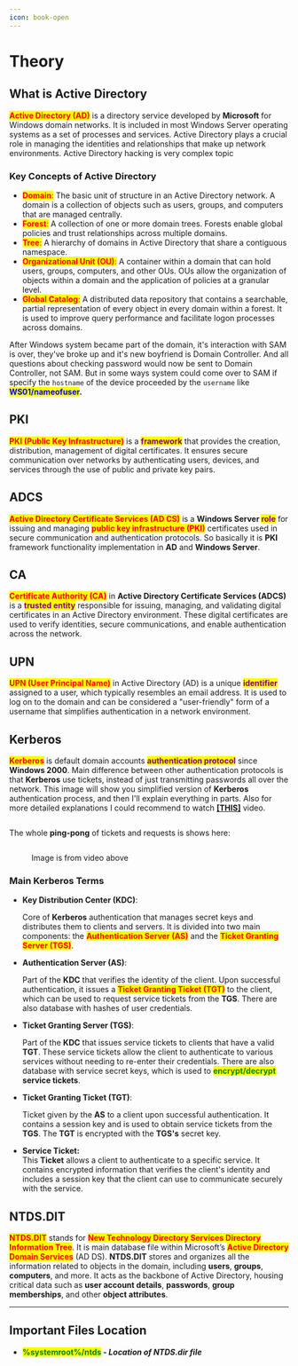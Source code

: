 ```yaml
---
icon: book-open
---
```


# Theory

## What is Active Directory

<mark style="color:red;">**Active Directory (AD)**</mark> is a directory service developed by **Microsoft** for Windows domain networks. It is included in most Windows Server operating systems as a set of processes and services. Active Directory plays a crucial role in managing the identities and relationships that make up network environments. Active Directory hacking is very complex topic

### Key Concepts of Active Directory

* <mark style="color:red;">**Domain**</mark><mark style="color:red;">:</mark> The basic unit of structure in an Active Directory network. A domain is a collection of objects such as users, groups, and computers that are managed centrally.
* <mark style="color:red;">**Forest**</mark><mark style="color:red;">:</mark> A collection of one or more domain trees. Forests enable global policies and trust relationships across multiple domains.
* <mark style="color:red;">**Tree**</mark><mark style="color:red;">:</mark> A hierarchy of domains in Active Directory that share a contiguous namespace.
* <mark style="color:red;">**Organizational Unit (OU)**</mark><mark style="color:red;">:</mark> A container within a domain that can hold users, groups, computers, and other OUs. OUs allow the organization of objects within a domain and the application of policies at a granular level.
* <mark style="color:red;">**Global Catalog**</mark><mark style="color:red;">:</mark> A distributed data repository that contains a searchable, partial representation of every object in every domain within a forest. It is used to improve query performance and facilitate logon processes across domains.

After Windows system became part of the domain, it's interaction with SAM is over, they've broke up and it's new boyfriend is Domain Controller. And all questions about checking password would now be sent to Domain Controller, not SAM.  But in some ways system could come over to SAM if specify the `hostname` of the device proceeded by the `username` like <mark style="color:blue;">**WS01/nameofuser**</mark>**.**&#x20;

## PKI

<mark style="color:red;">**PKI (Public Key Infrastructure)**</mark> is a <mark style="color:purple;">**framework**</mark> that provides the creation, distribution, management of digital certificates. It ensures secure communication over networks by authenticating users, devices, and services through the use of public and private key pairs.

## ADCS

<mark style="color:red;">**Active Directory Certificate Services (AD CS)**</mark> is a **Windows Server&#x20;**<mark style="color:purple;">**role**</mark> for issuing and managing <mark style="color:red;">**public key infrastructure (PKI)**</mark> certificates used in secure communication and authentication protocols. So basically it is **PKI** framework functionality implementation in **AD** and **Windows Server**.

## CA

<mark style="color:red;">**Certificate Authority (CA)**</mark> in **Active Directory Certificate Services (ADCS)** is a <mark style="color:purple;">**trusted entity**</mark> responsible for issuing, managing, and validating digital certificates in an Active Directory environment. These digital certificates are used to verify identities, secure communications, and enable authentication across the network.

## UPN

<mark style="color:red;">**UPN (User Principal Name)**</mark> in Active Directory (AD) is a unique <mark style="color:purple;">**identifier**</mark> assigned to a user, which typically resembles an email address. It is used to log on to the domain and can be considered a "user-friendly" form of a username that simplifies authentication in a network environment.

## Kerberos

<mark style="color:red;">**Kerberos**</mark> is default domain accounts <mark style="color:purple;">**authentication protocol**</mark> since **Windows 2000**. Main difference between other authentication protocols is that **Kerberos** use tickets, instead of just transmitting passwords all over the network. This image will show you simplified version of **Kerberos** authentication process, and then I'll explain everything in parts. Also for more detailed explanations I could recommend to watch [**\[THIS\]**](https://youtu.be/5N242XcKAsM?t=870) video.

<figure><img src="../.gitbook/assets/kerb_auth_image.png" alt=""><figcaption></figcaption></figure>

The whole **ping-pong** of tickets and requests is shows here:

<figure><img src="../.gitbook/assets/Screenshot_2024-06-28_20_59_14.png" alt=""><figcaption><p>Image is from video above</p></figcaption></figure>

### Main Kerberos Terms

*   **Key Distribution Center (KDC)**:

    Core of **Kerberos** authentication that manages secret keys and distributes them to clients and servers. It is divided into two main components: the <mark style="color:red;">**Authentication Server (AS)**</mark> and the <mark style="color:red;">**Ticket Granting Server (TGS)**</mark>.
*   **Authentication Server (AS)**:

    Part of the **KDC** that verifies the identity of the client. Upon successful authentication, it issues a <mark style="color:red;">**Ticket Granting Ticket (TGT)**</mark> to the client, which can be used to request service tickets from the **TGS**. There are also database with hashes of user credentials.
*   **Ticket Granting Server (TGS)**:

    Part of the **KDC** that issues service tickets to clients that have a valid **TGT**. These service tickets allow the client to authenticate to various services without needing to re-enter their credentials. There are also database with service secret keys, which is used to <mark style="color:green;">**encrypt/decrypt**</mark> **service tickets**.
*   **Ticket Granting Ticket (TGT)**:

    Ticket given by the **AS** to a client upon successful authentication. It contains a session key and is used to obtain service tickets from the **TGS**. The **TGT** is encrypted with the **TGS's** secret key.
* **Service Ticket:** \
  This **Ticket** allows a client to authenticate to a specific service. It contains encrypted information that verifies the client's identity and includes a session key that the client can use to communicate securely with the service.

## NTDS.DIT

<mark style="color:red;">**NTDS.DIT**</mark> stands for <mark style="color:red;">**New Technology Directory Services Directory Information Tree**</mark>. It is main database file within Microsoft’s <mark style="color:red;">**Active Directory Domain Services**</mark> (AD DS). **NTDS.DIT** stores and organizes all the information related to objects in the domain, including **users**, **groups**, **computers**, and more. It acts as the backbone of Active Directory, housing critical data such as **user account details**, **passwords**, **group memberships**, and other **object attributes**.

***

## Important Files Location

* <mark style="color:green;">**%systemroot%/ntds**</mark>**&#x20;**_**- Location of NTDS.dir file**_

